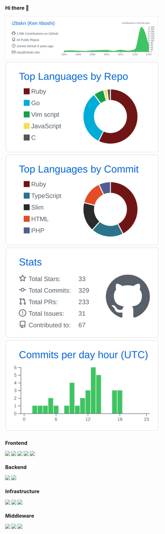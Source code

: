 ### Hi there 👋

<!--
**i2bskn/i2bskn** is a ✨ _special_ ✨ repository because its `README.md` (this file) appears on your GitHub profile.

Here are some ideas to get you started:

- 🔭 I’m currently working on ...
- 🌱 I’m currently learning ...
- 👯 I’m looking to collaborate on ...
- 🤔 I’m looking for help with ...
- 💬 Ask me about ...
- 📫 How to reach me: ...
- 😄 Pronouns: ...
- ⚡ Fun fact: ...
-->

![](https://raw.githubusercontent.com/i2bskn/i2bskn/main/profile-summary-card-output/github/0-profile-details.svg)
![](https://raw.githubusercontent.com/i2bskn/i2bskn/main/profile-summary-card-output/github/1-repos-per-language.svg)![](https://raw.githubusercontent.com/i2bskn/i2bskn/main/profile-summary-card-output/github/2-most-commit-language.svg)
![](https://raw.githubusercontent.com/i2bskn/i2bskn/main/profile-summary-card-output/github/3-stats.svg)![](https://raw.githubusercontent.com/i2bskn/i2bskn/main/profile-summary-card-output/github/4-productive-time.svg)

### Frontend

![](https://img.shields.io/static/v1?label=&message=HTML&color=555&style=for-the-badge&logo=html5) ![](https://img.shields.io/static/v1?label=&message=CSS&color=555&style=for-the-badge&logo=css3) [![](https://img.shields.io/static/v1?label=&message=React&color=555&style=for-the-badge&logo=react)](https://reactjs.org/) [![](https://img.shields.io/static/v1?label=&message=Next.js&color=555&style=for-the-badge&logo=next.js)](https://nextjs.org/) [![](https://img.shields.io/static/v1?label=&message=Tailwind%20CSS&color=555&style=for-the-badge&logo=tailwind-css)](https://tailwindcss.com/)

### Backend

[![](https://img.shields.io/static/v1?label=&message=Ruby&color=555&style=for-the-badge&logo=ruby)](https://ruby-lang.org/) [![](https://img.shields.io/static/v1?label=&message=Ruby%20on%20Rails&color=555&style=for-the-badge&logo=ruby-on-rails)](https://rubyonrails.org/)

### Infrastructure

[![](https://img.shields.io/static/v1?label=&message=Amazon%20Web%20Service&color=555&style=for-the-badge&logo=amazon-aws)](https://aws.amazon.com/) [![](https://img.shields.io/static/v1?label=&message=Heroku&color=555&style=for-the-badge&logo=heroku)](https://heroku.com/) [![](https://img.shields.io/static/v1?label=&message=Vercel&color=555&style=for-the-badge&logo=vercel)](https://vercel.com/)

### Middleware

[![](https://img.shields.io/static/v1?label=&message=nginx&color=555&style=for-the-badge&logo=nginx)](https://www.nginx.com/) [![](https://img.shields.io/static/v1?label=&message=Redis&color=555&style=for-the-badge&logo=redis)](https://redis.io/) [![](https://img.shields.io/static/v1?label=&message=MySQL&color=555&style=for-the-badge&logo=mysql)](https://www.mysql.com/)
